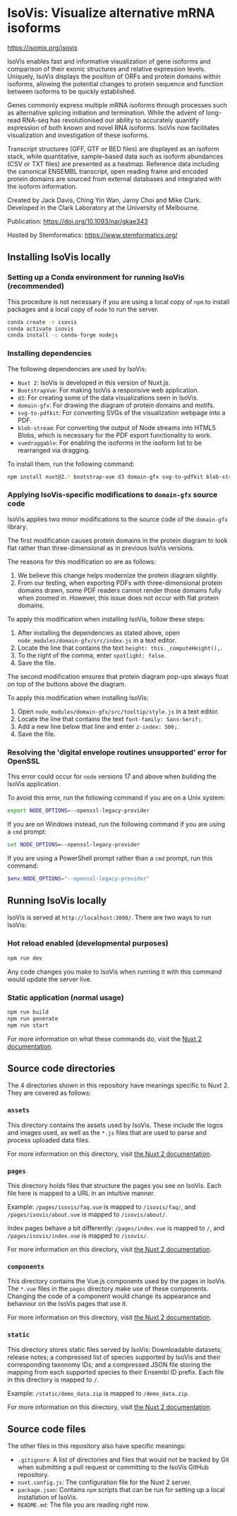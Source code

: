 # IsoVis: Visualize alternative mRNA isoforms

https://isomix.org/isovis

IsoVis enables fast and informative visualization of gene isoforms and comparison of their exonic structures and relative expression levels. Uniquely, IsoVis displays the position of ORFs and protein domains within isoforms, allowing the potential changes to protein sequence and function between isoforms to be quickly established.

Genes commonly express multiple mRNA isoforms through processes such as alternative splicing initiation and termination. While the advent of long-read RNA-seq has revolutionised our ability to accurately quantify expression of both known and novel RNA isoforms. IsoVis now facilitates visualization and investigation of these isoforms.

Transcript structures (GFF, GTF or BED files) are displayed as an isoform stack, while quantitative, sample-based data such as isoform abundances (CSV or TXT files) are presented as a heatmap. Reference data including the canonical ENSEMBL transcript, open reading frame and encoded protein domains are sourced from external databases and integrated with the isoform information.

Created by Jack Davis, Ching Yin Wan, Jarny Choi and Mike Clark. Developed in the Clark Laboratory at the University of Melbourne.

Publication: https://doi.org/10.1093/nar/gkae343

Hosted by Stemformatics: https://www.stemformatics.org/

## Installing IsoVis locally

### Setting up a Conda environment for running IsoVis (recommended)

This procedure is not necessary if you are using a local copy of `npm` to install packages and a local copy of `node` to run the server.

```bash
conda create -n isovis
conda activate isovis
conda install -c conda-forge nodejs
```

### Installing dependencies

The following dependencies are used by IsoVis:
- `Nuxt 2`: IsoVis is developed in this version of Nuxt.js.
- `BootstrapVue`: For making IsoVis a responsive web application.
- `d3`: For creating some of the data visualizations seen in IsoVis.
- `domain-gfx`: For drawing the diagram of protein domains and motifs.
- `svg-to-pdfkit`: For converting SVGs of the visualization webpage into a PDF.
- `blob-stream`: For converting the output of Node streams into HTML5 Blobs, which is necessary for the PDF export functionality to work.
- `vuedraggable`: For enabling the isoforms in the isoform list to be rearranged via dragging.

To install them, run the following command:

```bash
npm install nuxt@2.* bootstrap-vue d3 domain-gfx svg-to-pdfkit blob-stream vuedraggable
```

### Applying IsoVis-specific modifications to `domain-gfx` source code

IsoVis applies two minor modifications to the source code of the `domain-gfx` library.

The first modification causes protein domains in the protein diagram to look flat rather than three-dimensional as in previous IsoVis versions.

The reasons for this modification so are as follows:

1. We believe this change helps modernize the protein diagram slightly.
2. From our testing, when exporting PDFs with three-dimensional protein domains drawn, some PDF readers cannot render those domains fully when zoomed in. However, this issue does not occur with flat protein domains.

To apply this modification when installing IsoVis, follow these steps:

1. After installing the dependencies as stated above, open `node_modules/domain-gfx/src/index.js` in a text editor.
2. Locate the line that contains the text `height: this._computeHeight(),`.
3. To the right of the comma, enter `spotlight: false`.
4. Save the file.

The second modification ensures that protein diagram pop-ups always float on top of the buttons above the diagram.

To apply this modification when installing IsoVis:

1. Open `node_modules/domain-gfx/src/tooltip/style.js` in a text editor.
2. Locate the line that contains the text `font-family: Sans-Serif;`.
3. Add a new line below that line and enter `z-index: 500;`.
4. Save the file.

### Resolving the 'digital envelope routines unsupported' error for OpenSSL

This error could occur for `node` versions 17 and above when building the IsoVis application.

To avoid this error, run the following command if you are on a Unix system:

```bash
export NODE_OPTIONS=--openssl-legacy-provider
```

If you are on Windows instead, run the following command if you are using a `cmd` prompt:

```cmd
set NODE_OPTIONS=--openssl-legacy-provider
```

If you are using a PowerShell prompt rather than a `cmd` prompt, run this command:

```powershell
$env:NODE_OPTIONS="--openssl-legacy-provider"
```

## Running IsoVis locally

IsoVis is served at `http://localhost:3000/`. There are two ways to run IsoVis:

### Hot reload enabled (developmental purposes)

```bash
npm run dev
```

Any code changes you make to IsoVis when running it with this command would update the server live.

### Static application (normal usage)

```bash
npm run build
npm run generate
npm run start
```

For more information on what these commands do, visit the [Nuxt 2 documentation](https://v2.nuxt.com/).

## Source code directories

The 4 directories shown in this repository have meanings specific to Nuxt 2. They are covered as follows:

### `assets`

This directory contains the assets used by IsoVis. These include the logos and images used, as well as the `*.js` files that are used to parse and process uploaded data files.

For more information on this directory, visit [the Nuxt 2 documentation](https://v2.nuxt.com/docs/directory-structure/assets/).

### `pages`

This directory holds files that structure the pages you see on IsoVis. Each file here is mapped to a URL in an intuitive manner.

Example: `/pages/isovis/faq.vue` is mapped to `/isovis/faq/`, and `/pages/isovis/about.vue` is mapped to `/isovis/about/`.

Index pages behave a bit differently: `/pages/index.vue` is mapped to `/`, and `/pages/isovis/index.vue` is mapped to `/isovis/`.

For more information on this directory, visit [the Nuxt 2 documentation](https://v2.nuxt.com/docs/get-started/routing/).

### `components`

This directory contains the Vue.js components used by the pages in IsoVis. The `*.vue` files in the `pages` directory make use of these components. Changing the code of a component would change its appearance and behaviour on the IsoVis pages that use it.

For more information on this directory, visit [the Nuxt 2 documentation](https://v2.nuxt.com/docs/directory-structure/components/).

### `static`

This directory stores static files served by IsoVis: Downloadable datasets; release notes; a compressed list of species supported by IsoVis and their corresponding taxonomy IDs; and a compressed JSON file storing the mapping from each supported species to their Ensembl ID prefix. Each file in this directory is mapped to `/`.

Example: `/static/demo_data.zip` is mapped to `/demo_data.zip`.

For more information on this directory, visit [the Nuxt 2 documentation](https://v2.nuxt.com/docs/directory-structure/static/).

## Source code files

The other files in this repository also have specific meanings:

- `.gitignore`: A list of directories and files that would not be tracked by Git when submitting a pull request or committing to the IsoVis GitHub repository.
- `nuxt.config.js`: The configuration file for the Nuxt 2 server.
- `package.json`: Contains `npm` scripts that can be run for setting up a local installation of IsoVis.
- `README.md`: The file you are reading right now.
